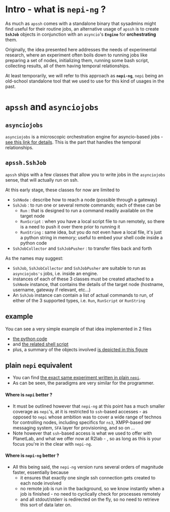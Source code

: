 # Intro - what is `nepi-ng` ?

As much as `apssh` comes with a standalone binary that sysadmins might find useful for their routine jobs, an alternative usage of `apssh` is to create **`SshJob`** objects in conjunction with an `asyncio`'s **`Engine`** for **orchestrating** them.

Originally, the idea presented here addresses the needs of experimental research, where an experiment often boils down to running jobs like preparing a set of nodes, initializing them, running some bash script, collecting results, all of them having temporal relationships.

At least temporarily, we will refer to this approach as **`nepi-ng`**, `nepi` being an old-school standalone tool that we used to use for this kind of usages in the past.

# `apssh` and `asynciojobs`

## `asynciojobs`
`asynciojobs` is a microscopic orchestration engine for asyncio-based jobs - [see this link for details](https://github.com/parmentelat/asynciojobs/blob/master/README.ipynb). This is the part that handles the temporal relationships.

## `apssh.SshJob`

`apssh` ships with a few classes that allow you to write jobs in the `asynciojobs`  sense, that will actually run on ssh. 

At this early stage, these classes for now are limited to

* `SshNode` : describe how to reach a node (possible through a gateway)
* `SshJob` : to run one or several remote commands; each of these can be
  * `Run` : that is designed to run a command readily available on the target node
  * `RunScript` : when you have a local script file to run remotely, so there is a need to push it over there prior to running it
  * `RunString` : same idea, but you do not even have a local file, it's just a python string in memory; useful to embed your shell code inside a python code
* `SshJobCollector` and `SshJobPusher` : to transfer files back and forth

As the names may suggest:

* `SshJob`, `SshJobCollector` and `SshJobPusher` are suitable to run as `asynciojobs's` jobs, i.e. inside an engine.
* instances of each of these 3 classes must be created attached to a `SshNode` instance, that contains the details of the target node (hostname, username, gateway if relevant, etc...)
* An `SshJob` instance can contain a list of actual commands to run, of either of the 3 supported types, i.e. `Run`, `RunScript` or `RunString`

## example

You can see a very simple example of that idea implemented in 2 files

* [the python code](https://github.com/parmentelat/r2lab/blob/master/demos/jobs-angle-measure/angle-measure.py)
* and [the related shell script](https://github.com/parmentelat/r2lab/blob/master/demos/jobs-angle-measure/angle-measure.sh)
* plus, a summary of the objects involved [is depicted in this figure](https://github.com/parmentelat/r2lab/blob/master/demos/jobs-angle-measure/jobs.png)

## plain `nepi` equivalent

* You can find [the exact same experiment written in plain `nepi`](https://github.com/parmentelat/r2lab/blob/master/demos/nepi-angle-measure/angle-measure.py). 
* As can be seen, the paradigms are very similar for the programmer.

#### Where is `nepi` better ?
* It must be outlined however that `nepi-ng` at this point has a much smaller coverage as `nepi`'s, at it is restricted to `ssh`-based accesses - as opposed to `nepi` whose ambition was to cover a wide range of technos for controlling nodes, including specifics for `ns3`, XMPP-based `OMF` messaging system, `SFA` layer for provisioning, and so on ...
* Note however that `ssh`-based access is what we used to offer with PlanetLab, and what we offer now at R2lab - , so as long as this is your focus you're in the clear with `nepi-ng`.

#### Where is `nepi-ng` better ?
* All this being said, the `nepi-ng` version runs several orders of magnitude faster, essentially because 
  * it ensures that exactly one single ssh connection gets created to each node involved
  * no remote job is run in the background, so we know instantly when a job is finished - no need to cyclically check for processes remotely
  * and all stdout/stderr is redirected on the fly, so no need to retrieve this sort of data later on.
